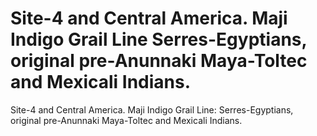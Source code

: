 # Site-4 and Central America. Maji Indigo Grail Line Serres-Egyptians, original pre-Anunnaki Maya-Toltec and Mexicali Indians.

Site-4 and Central America. Maji Indigo Grail Line: Serres-Egyptians, original pre-Anunnaki Maya-Toltec and Mexicali Indians.